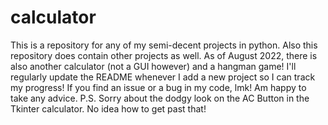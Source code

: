 # calculator
This is a repository for any of my semi-decent projects in python. 
Also this repository does contain other projects as well. As of August 2022, there is also another calculator (not a GUI however) and a hangman game! 
I'll regularly update the README whenever I add a new project so I can track my progress!
If you find an issue or a bug in my code, lmk! Am happy to take any advice. 
P.S. Sorry about the dodgy look on the AC Button in the Tkinter calculator. No idea how to get past that!
